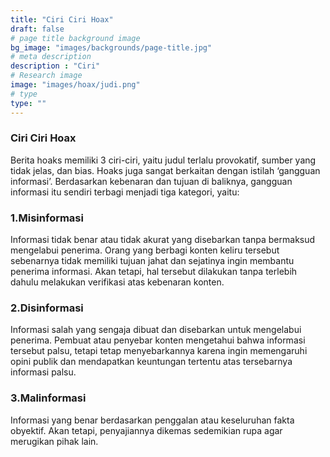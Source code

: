 ```yaml
---
title: "Ciri Ciri Hoax"
draft: false
# page title background image
bg_image: "images/backgrounds/page-title.jpg"
# meta description
description : "Ciri"
# Research image
image: "images/hoax/judi.png"
# type
type: ""
---
```


### Ciri Ciri Hoax
Berita hoaks memiliki 3 ciri-ciri, yaitu judul terlalu provokatif, sumber yang tidak jelas, dan bias. Hoaks juga sangat berkaitan dengan istilah ‘gangguan informasi’. Berdasarkan kebenaran dan tujuan di baliknya, gangguan informasi itu sendiri terbagi menjadi tiga kategori, yaitu:
### 1.Misinformasi 
Informasi tidak benar atau tidak akurat yang disebarkan tanpa bermaksud mengelabui penerima. Orang yang berbagi konten keliru tersebut sebenarnya tidak memiliki tujuan jahat dan sejatinya ingin membantu penerima informasi. Akan tetapi, hal tersebut dilakukan tanpa terlebih dahulu melakukan verifikasi atas kebenaran konten.
### 2.Disinformasi 
Informasi salah yang sengaja dibuat dan disebarkan untuk mengelabui penerima. Pembuat atau penyebar konten mengetahui bahwa informasi tersebut palsu, tetapi tetap menyebarkannya karena ingin memengaruhi opini publik dan mendapatkan keuntungan tertentu atas tersebarnya informasi palsu.
### 3.Malinformasi 
Informasi yang benar berdasarkan penggalan atau keseluruhan fakta obyektif. Akan tetapi, penyajiannya dikemas sedemikian rupa agar merugikan pihak lain.
